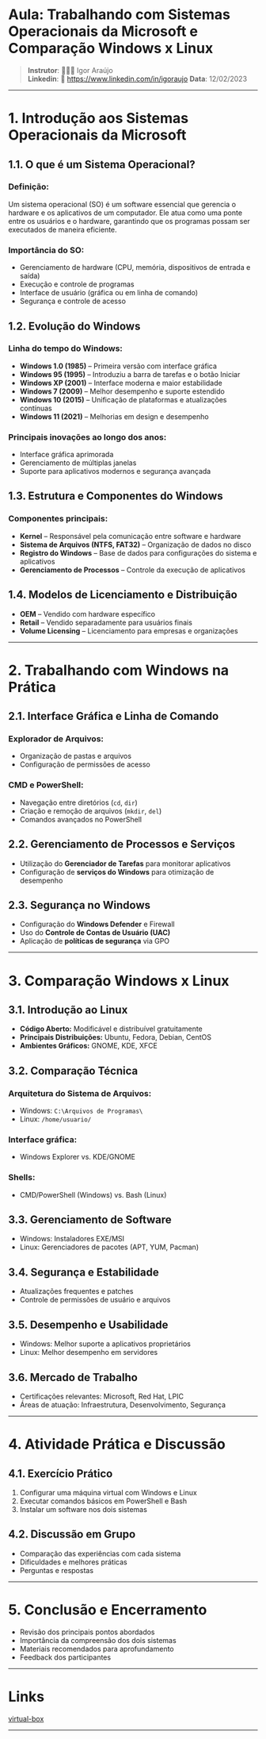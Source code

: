 # Aula: Trabalhando com Sistemas Operacionais da Microsoft e Comparação Windows x Linux

>**Instrutor**: 👨🏾‍💻 Igor Araújo    
**Linkedin**: 🔗 https://www.linkedin.com/in/igoraujo
**Data**: 12/02/2023

---

# **1. Introdução aos Sistemas Operacionais da Microsoft**

## **1.1. O que é um Sistema Operacional?**
### **Definição:**
Um sistema operacional (SO) é um software essencial que gerencia o hardware e os aplicativos de um computador. Ele atua como uma ponte entre os usuários e o hardware, garantindo que os programas possam ser executados de maneira eficiente.

### **Importância do SO:**
- Gerenciamento de hardware (CPU, memória, dispositivos de entrada e saída)
- Execução e controle de programas
- Interface de usuário (gráfica ou em linha de comando)
- Segurança e controle de acesso

## **1.2. Evolução do Windows**

### **Linha do tempo do Windows:**
- **Windows 1.0 (1985)** – Primeira versão com interface gráfica
- **Windows 95 (1995)** – Introduziu a barra de tarefas e o botão Iniciar
- **Windows XP (2001)** – Interface moderna e maior estabilidade
- **Windows 7 (2009)** – Melhor desempenho e suporte estendido
- **Windows 10 (2015)** – Unificação de plataformas e atualizações contínuas
- **Windows 11 (2021)** – Melhorias em design e desempenho

### **Principais inovações ao longo dos anos:**
- Interface gráfica aprimorada
- Gerenciamento de múltiplas janelas
- Suporte para aplicativos modernos e segurança avançada

## **1.3. Estrutura e Componentes do Windows**

### **Componentes principais:**
- **Kernel** – Responsável pela comunicação entre software e hardware
- **Sistema de Arquivos (NTFS, FAT32)** – Organização de dados no disco
- **Registro do Windows** – Base de dados para configurações do sistema e aplicativos
- **Gerenciamento de Processos** – Controle da execução de aplicativos

## **1.4. Modelos de Licenciamento e Distribuição**
- **OEM** – Vendido com hardware específico
- **Retail** – Vendido separadamente para usuários finais
- **Volume Licensing** – Licenciamento para empresas e organizações

---

# **2. Trabalhando com Windows na Prática**

## **2.1. Interface Gráfica e Linha de Comando**
### **Explorador de Arquivos:**
- Organização de pastas e arquivos
- Configuração de permissões de acesso

### **CMD e PowerShell:**
- Navegação entre diretórios (`cd`, `dir`)
- Criação e remoção de arquivos (`mkdir`, `del`)
- Comandos avançados no PowerShell

## **2.2. Gerenciamento de Processos e Serviços**
- Utilização do **Gerenciador de Tarefas** para monitorar aplicativos
- Configuração de **serviços do Windows** para otimização de desempenho

## **2.3. Segurança no Windows**
- Configuração do **Windows Defender** e Firewall
- Uso do **Controle de Contas de Usuário (UAC)**
- Aplicação de **políticas de segurança** via GPO

---

# **3. Comparação Windows x Linux**

## **3.1. Introdução ao Linux**
- **Código Aberto:** Modificável e distribuível gratuitamente
- **Principais Distribuições:** Ubuntu, Fedora, Debian, CentOS
- **Ambientes Gráficos:** GNOME, KDE, XFCE

## **3.2. Comparação Técnica**
### **Arquitetura do Sistema de Arquivos:**
- Windows: `C:\Arquivos de Programas\`
- Linux: `/home/usuario/`

### **Interface gráfica:**
- Windows Explorer vs. KDE/GNOME

### **Shells:**
- CMD/PowerShell (Windows) vs. Bash (Linux)

## **3.3. Gerenciamento de Software**
- Windows: Instaladores EXE/MSI
- Linux: Gerenciadores de pacotes (APT, YUM, Pacman)

## **3.4. Segurança e Estabilidade**
- Atualizações frequentes e patches
- Controle de permissões de usuário e arquivos

## **3.5. Desempenho e Usabilidade**
- Windows: Melhor suporte a aplicativos proprietários
- Linux: Melhor desempenho em servidores

## **3.6. Mercado de Trabalho**
- Certificações relevantes: Microsoft, Red Hat, LPIC
- Áreas de atuação: Infraestrutura, Desenvolvimento, Segurança

---

# **4. Atividade Prática e Discussão**

## **4.1. Exercício Prático**
1. Configurar uma máquina virtual com Windows e Linux
2. Executar comandos básicos em PowerShell e Bash
3. Instalar um software nos dois sistemas

## **4.2. Discussão em Grupo**
- Comparação das experiências com cada sistema
- Dificuldades e melhores práticas
- Perguntas e respostas

---

# **5. Conclusão e Encerramento**
- Revisão dos principais pontos abordados
- Importância da compreensão dos dois sistemas
- Materiais recomendados para aprofundamento
- Feedback dos participantes

---
# Links

[virtual-box](https://www.virtualbox.org/wiki/Downloads)

---